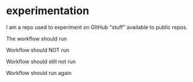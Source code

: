 # experimentation
I am a repo used to experiment on GItHub "stuff" available to public repos.  

The workflow should run

Workflow should NOT run

Workflow should still not run

Workflow should run again
